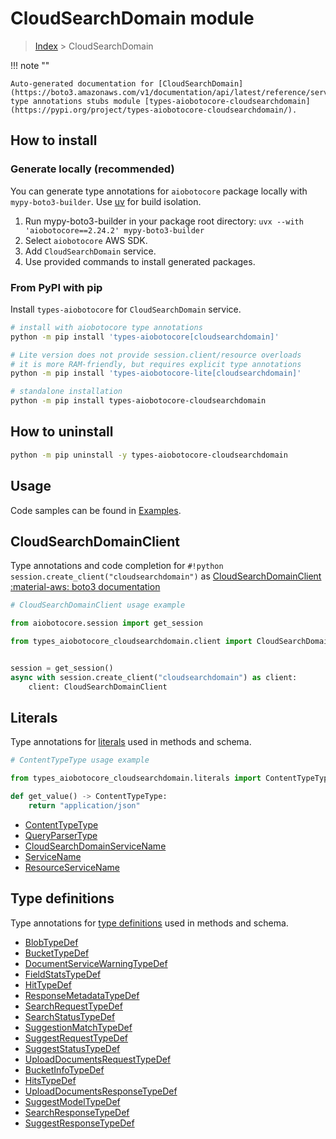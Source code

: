 # CloudSearchDomain module

> [Index](../README.md) > CloudSearchDomain


!!! note ""

    Auto-generated documentation for [CloudSearchDomain](https://boto3.amazonaws.com/v1/documentation/api/latest/reference/services/cloudsearchdomain.html#cloudsearchdomain)
    type annotations stubs module [types-aiobotocore-cloudsearchdomain](https://pypi.org/project/types-aiobotocore-cloudsearchdomain/).

## How to install

### Generate locally (recommended)

You can generate type annotations for `aiobotocore` package locally with `mypy-boto3-builder`.
Use [uv](https://docs.astral.sh/uv/getting-started/installation/) for build isolation.

1. Run mypy-boto3-builder in your package root directory: `uvx --with 'aiobotocore==2.24.2' mypy-boto3-builder`
1. Select `aiobotocore` AWS SDK.
1. Add `CloudSearchDomain` service.
1. Use provided commands to install generated packages.



### From PyPI with pip

Install `types-aiobotocore` for `CloudSearchDomain` service.

```bash
# install with aiobotocore type annotations
python -m pip install 'types-aiobotocore[cloudsearchdomain]'

# Lite version does not provide session.client/resource overloads
# it is more RAM-friendly, but requires explicit type annotations
python -m pip install 'types-aiobotocore-lite[cloudsearchdomain]'

# standalone installation
python -m pip install types-aiobotocore-cloudsearchdomain
```



## How to uninstall

```bash
python -m pip uninstall -y types-aiobotocore-cloudsearchdomain
```

## Usage

Code samples can be found in [Examples](./usage.md).

## CloudSearchDomainClient

Type annotations and code completion for  `#!python session.create_client("cloudsearchdomain")` as [CloudSearchDomainClient](./client.md)
[:material-aws: boto3 documentation](https://boto3.amazonaws.com/v1/documentation/api/latest/reference/services/cloudsearchdomain.html#CloudSearchDomain.Client)

```python
# CloudSearchDomainClient usage example

from aiobotocore.session import get_session

from types_aiobotocore_cloudsearchdomain.client import CloudSearchDomainClient


session = get_session()
async with session.create_client("cloudsearchdomain") as client:
    client: CloudSearchDomainClient
```








## Literals

Type annotations for [literals](./literals.md) used in methods and schema.

```python
# ContentTypeType usage example

from types_aiobotocore_cloudsearchdomain.literals import ContentTypeType

def get_value() -> ContentTypeType:
    return "application/json"
```

- [ContentTypeType](./literals.md#contenttypetype)
- [QueryParserType](./literals.md#queryparsertype)
- [CloudSearchDomainServiceName](./literals.md#cloudsearchdomainservicename)
- [ServiceName](./literals.md#servicename)
- [ResourceServiceName](./literals.md#resourceservicename)




## Type definitions

Type annotations for [type definitions](./type_defs.md) used in methods and schema.

- [BlobTypeDef](./type_defs.md#blobtypedef)
- [BucketTypeDef](./type_defs.md#buckettypedef)
- [DocumentServiceWarningTypeDef](./type_defs.md#documentservicewarningtypedef)
- [FieldStatsTypeDef](./type_defs.md#fieldstatstypedef)
- [HitTypeDef](./type_defs.md#hittypedef)
- [ResponseMetadataTypeDef](./type_defs.md#responsemetadatatypedef)
- [SearchRequestTypeDef](./type_defs.md#searchrequesttypedef)
- [SearchStatusTypeDef](./type_defs.md#searchstatustypedef)
- [SuggestionMatchTypeDef](./type_defs.md#suggestionmatchtypedef)
- [SuggestRequestTypeDef](./type_defs.md#suggestrequesttypedef)
- [SuggestStatusTypeDef](./type_defs.md#suggeststatustypedef)
- [UploadDocumentsRequestTypeDef](./type_defs.md#uploaddocumentsrequesttypedef)
- [BucketInfoTypeDef](./type_defs.md#bucketinfotypedef)
- [HitsTypeDef](./type_defs.md#hitstypedef)
- [UploadDocumentsResponseTypeDef](./type_defs.md#uploaddocumentsresponsetypedef)
- [SuggestModelTypeDef](./type_defs.md#suggestmodeltypedef)
- [SearchResponseTypeDef](./type_defs.md#searchresponsetypedef)
- [SuggestResponseTypeDef](./type_defs.md#suggestresponsetypedef)

